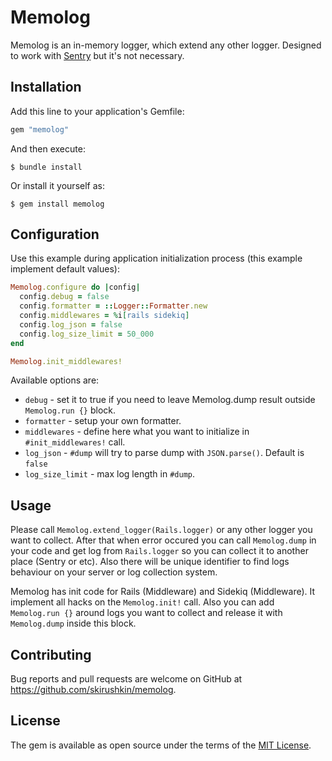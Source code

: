 # Memolog

Memolog is an in-memory logger, which extend any other logger.
Designed to work with [Sentry](https://github.com/getsentry/sentry-ruby) but it's not necessary.

## Installation

Add this line to your application's Gemfile:

```ruby
gem "memolog"
```

And then execute:

    $ bundle install

Or install it yourself as:

    $ gem install memolog

## Configuration

Use this example during application initialization process (this example implement default values):

```ruby
Memolog.configure do |config|
  config.debug = false
  config.formatter = ::Logger::Formatter.new
  config.middlewares = %i[rails sidekiq]
  config.log_json = false
  config.log_size_limit = 50_000
end

Memolog.init_middlewares!
```

Available options are:
- `debug` - set it to true if you need to leave Memolog.dump result outside `Memolog.run {}` block.
- `formatter` - setup your own formatter.
- `middlewares` - define here what you want to initialize in `#init_middlewares!` call.
- `log_json` - `#dump` will try to parse dump with `JSON.parse()`. Default is `false`
- `log_size_limit` - max log length in `#dump`.

## Usage

Please call `Memolog.extend_logger(Rails.logger)` or any other logger you want to collect.
After that when error occured you can call `Memolog.dump` in your code and get log from
`Rails.logger` so you can collect it to another place (Sentry or etc). Also there will be unique
identifier to find logs behaviour on your server or log collection system.

Memolog has init code for Rails (Middleware) and Sidekiq (Middleware).
It implement all hacks on the `Memolog.init!` call.
Also you can add `Memolog.run {}` around logs you want to collect and release it with `Memolog.dump`
inside this block.

## Contributing

Bug reports and pull requests are welcome on GitHub at https://github.com/skirushkin/memolog.

## License

The gem is available as open source under the terms of the [MIT License](https://opensource.org/licenses/MIT).
